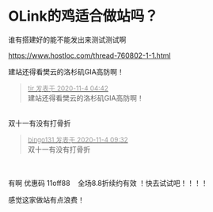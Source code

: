 # OLink的鸡适合做站吗？


谁有搭建好的能不能发出来测试测试啊

https://www.hostloc.com/thread-760802-1-1.html

建站还得看樊云的洛杉矶GIA高防啊！

<div class="quote"><blockquote><font size="2"><a href="https://www.hostloc.com/forum.php?mod=redirect&amp;goto=findpost&amp;pid=9399307&amp;ptid=762120" target="_blank"><font color="#999999">tir 发表于 2020-11-4 04:42</font></a></font><br />
建站还得看樊云的洛杉矶GIA高防啊！</blockquote></div><br />
双十一有没有打骨折

<div class="quote"><blockquote><font size="2"><a href="https://www.hostloc.com/forum.php?mod=redirect&amp;goto=findpost&amp;pid=9399655&amp;ptid=762120" target="_blank"><font color="#999999">bingo131 发表于 2020-11-4 09:32</font></a></font><br />
双十一有没有打骨折</blockquote></div><br />
<br />
有啊 优惠码 11off88&nbsp; &nbsp; 全场8.8折续约有效 ！快去试试吧！！！！

感觉这家做站有点浪费！<br />
<br />
<img src="static/image/smiley/default/lol.gif" smilieid="12" border="0" alt="" /><img src="static/image/smiley/default/lol.gif" smilieid="12" border="0" alt="" /><img src="static/image/smiley/default/lol.gif" smilieid="12" border="0" alt="" />
